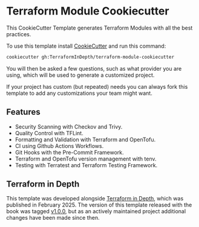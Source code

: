 # Terraform Module Cookiecutter

This CookieCutter Template generates Terraform Modules with all the best practices.

To use this template install [CookieCutter](https://www.cookiecutter.io/) and run this command:

```bash
cookiecutter gh:TerraformInDepth/terraform-module-cookiecutter
```

You will then be asked a few questions, such as what provider you are using, which will be used to generate a customized project.

If your project has custom (but repeated) needs you can always fork this template to add any customizations your team might want.

## Features

* Security Scanning with Checkov and Trivy.
* Quality Control with TFLint.
* Formatting and Validation with Terraform and OpenTofu.
* CI using Github Actions Workflows.
* Git Hooks with the Pre-Commit Framework.
* Terraform and OpenTofu version management with tenv.
* Testing with Terratest and Terraform Testing Framework.

## Terraform in Depth

This template was developed alongside [Terraform in Depth](https://mng.bz/QR21), which was published in February 2025. The version of this template released with the book was tagged [v1.0.0](https://github.com/TerraformInDepth/terraform-module-cookiecutter/tree/v1.0.0), but as an actively maintained project additional changes have been made since then.

